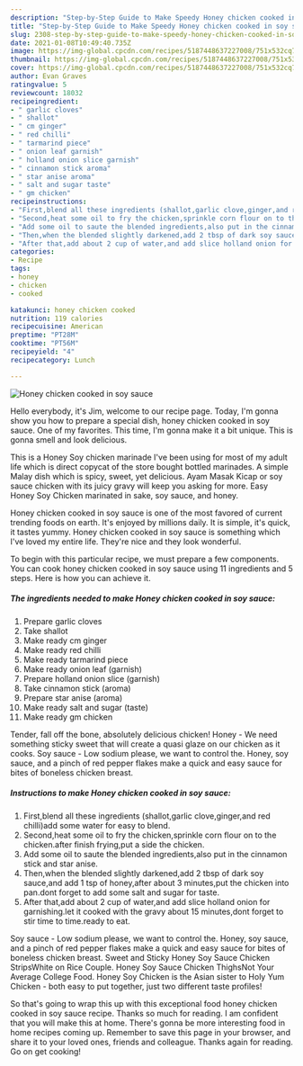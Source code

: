 ```yaml
---
description: "Step-by-Step Guide to Make Speedy Honey chicken cooked in soy sauce"
title: "Step-by-Step Guide to Make Speedy Honey chicken cooked in soy sauce"
slug: 2308-step-by-step-guide-to-make-speedy-honey-chicken-cooked-in-soy-sauce
date: 2021-01-08T10:49:40.735Z
image: https://img-global.cpcdn.com/recipes/5187448637227008/751x532cq70/honey-chicken-cooked-in-soy-sauce-recipe-main-photo.jpg
thumbnail: https://img-global.cpcdn.com/recipes/5187448637227008/751x532cq70/honey-chicken-cooked-in-soy-sauce-recipe-main-photo.jpg
cover: https://img-global.cpcdn.com/recipes/5187448637227008/751x532cq70/honey-chicken-cooked-in-soy-sauce-recipe-main-photo.jpg
author: Evan Graves
ratingvalue: 5
reviewcount: 18032
recipeingredient:
- " garlic cloves"
- " shallot"
- " cm ginger"
- " red chilli"
- " tarmarind piece"
- " onion leaf garnish"
- " holland onion slice garnish"
- " cinnamon stick aroma"
- " star anise aroma"
- " salt and sugar taste"
- " gm chicken"
recipeinstructions:
- "First,blend all these ingredients (shallot,garlic clove,ginger,and red chilli)add some water for easy to blend."
- "Second,heat some oil to fry the chicken,sprinkle corn flour on to the chicken.after finish frying,put a side the chicken."
- "Add some oil to saute the blended ingredients,also put in the cinnamon stick and star anise."
- "Then,when the blended slightly darkened,add 2 tbsp of dark soy sauce,and add 1 tsp of honey,after about 3 minutes,put the chicken into pan.dont forget to add some salt and sugar for taste."
- "After that,add about 2 cup of water,and add slice holland onion for garnishing.let it cooked with the gravy about 15 minutes,dont forget to stir time to time.ready to eat."
categories:
- Recipe
tags:
- honey
- chicken
- cooked

katakunci: honey chicken cooked 
nutrition: 119 calories
recipecuisine: American
preptime: "PT28M"
cooktime: "PT56M"
recipeyield: "4"
recipecategory: Lunch

---
```



![Honey chicken cooked in soy sauce](https://img-global.cpcdn.com/recipes/5187448637227008/751x532cq70/honey-chicken-cooked-in-soy-sauce-recipe-main-photo.jpg)

Hello everybody, it's Jim, welcome to our recipe page. Today, I'm gonna show you how to prepare a special dish, honey chicken cooked in soy sauce. One of my favorites. This time, I'm gonna make it a bit unique. This is gonna smell and look delicious.

This is a Honey Soy chicken marinade I&#39;ve been using for most of my adult life which is direct copycat of the store bought bottled marinades. A simple Malay dish which is spicy, sweet, yet delicious. Ayam Masak Kicap or soy sauce chicken with its juicy gravy will keep you asking for more. Easy Honey Soy Chicken marinated in sake, soy sauce, and honey.

Honey chicken cooked in soy sauce is one of the most favored of current trending foods on earth. It's enjoyed by millions daily. It is simple, it's quick, it tastes yummy. Honey chicken cooked in soy sauce is something which I've loved my entire life. They're nice and they look wonderful.


To begin with this particular recipe, we must prepare a few components. You can cook honey chicken cooked in soy sauce using 11 ingredients and 5 steps. Here is how you can achieve it.

<!--inarticleads1-->

##### The ingredients needed to make Honey chicken cooked in soy sauce:

1. Prepare  garlic cloves
1. Take  shallot
1. Make ready  cm ginger
1. Make ready  red chilli
1. Make ready  tarmarind piece
1. Make ready  onion leaf (garnish)
1. Prepare  holland onion slice (garnish)
1. Take  cinnamon stick (aroma)
1. Prepare  star anise (aroma)
1. Make ready  salt and sugar (taste)
1. Make ready  gm chicken


Tender, fall off the bone, absolutely delicious chicken! Honey - We need something sticky sweet that will create a quasi glaze on our chicken as it cooks. Soy sauce - Low sodium please, we want to control the. Honey, soy sauce, and a pinch of red pepper flakes make a quick and easy sauce for bites of boneless chicken breast. 

<!--inarticleads2-->

##### Instructions to make Honey chicken cooked in soy sauce:

1. First,blend all these ingredients (shallot,garlic clove,ginger,and red chilli)add some water for easy to blend.
1. Second,heat some oil to fry the chicken,sprinkle corn flour on to the chicken.after finish frying,put a side the chicken.
1. Add some oil to saute the blended ingredients,also put in the cinnamon stick and star anise.
1. Then,when the blended slightly darkened,add 2 tbsp of dark soy sauce,and add 1 tsp of honey,after about 3 minutes,put the chicken into pan.dont forget to add some salt and sugar for taste.
1. After that,add about 2 cup of water,and add slice holland onion for garnishing.let it cooked with the gravy about 15 minutes,dont forget to stir time to time.ready to eat.


Soy sauce - Low sodium please, we want to control the. Honey, soy sauce, and a pinch of red pepper flakes make a quick and easy sauce for bites of boneless chicken breast. Sweet and Sticky Honey Soy Sauce Chicken StripsWhite on Rice Couple. Honey Soy Sauce Chicken ThighsNot Your Average College Food. Honey Soy Chicken is the Asian sister to Holy Yum Chicken - both easy to put together, just two different taste profiles! 

So that's going to wrap this up with this exceptional food honey chicken cooked in soy sauce recipe. Thanks so much for reading. I am confident that you will make this at home. There's gonna be more interesting food in home recipes coming up. Remember to save this page in your browser, and share it to your loved ones, friends and colleague. Thanks again for reading. Go on get cooking!
